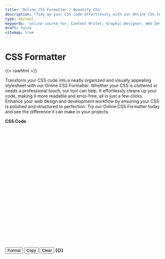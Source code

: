 ```yaml
---
title: 'Online CSS Formatter | Beautify CSS'
description: "Tidy up your CSS code effortlessly with our Online CSS Formatter. Make your stylesheets cleaner, more readable, and error-free. Try it now for a polished and professional web design!"
type: devtool
keywords: 'online course for, Content Writer, Graphic Designer, Web Developer, Software Engineer, Frontend Developer graphic designer, UI designer, digital marketing'
draft: false
sitemap: true
---
```


# CSS Formatter

{{< rawhtml >}}
<form>

Transform your CSS code into a neatly organized and visually appealing stylesheet with our Online CSS Formatter. Whether your CSS is cluttered or needs a professional touch, our tool can help. It effortlessly cleans up your code, making it more readable and error-free, all in just a few clicks. Enhance your web design and development workflow by ensuring your CSS is polished and structured to perfection. Try our Online CSS Formatter today and see the difference it can make in your projects.


<p></p>
<label for="css"><b>CSS Code<b></label>
<div id="editor" style="width:100%;height:400px;"></div>


<input class="btn button button--primary button--small" type='button' id='format' value='Format'>
    <input class="btn button button--primary button--small" type="button" id="copy" value="Copy">
<input class="btn button button--primary button--small button--danger" type='button' id='clear' value='Clear'>

</form>
{{</ rawhtml >}}